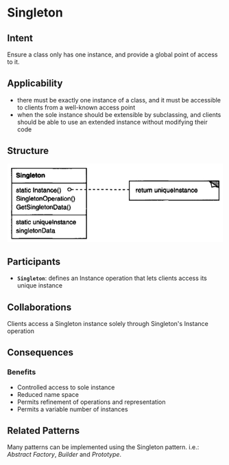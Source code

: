 # Singleton

## Intent

Ensure a class only has one instance, and provide a global point of access to it.

## Applicability

* there must be exactly one instance of a class, and it must be accessible to clients from a well-known access point
* when the sole instance should be extensible by subclassing, and clients should be able to use an extended instance without modifying their code

## Structure

![Image of the structure for the Singleton Pattern](./image/singleton.png "Structure for the Singleton Pattern")

## Participants

* **`Singleton`**: defines an Instance operation that lets clients access its unique instance

## Collaborations

Clients access a Singleton instance solely through Singleton's Instance operation

## Consequences

### Benefits

* Controlled access to sole instance
* Reduced name space
* Permits refinement of operations and representation
* Permits a variable number of instances

## Related Patterns

Many patterns can be implemented using the Singleton pattern. i.e.: *Abstract Factory*, *Builder* and *Prototype*.
